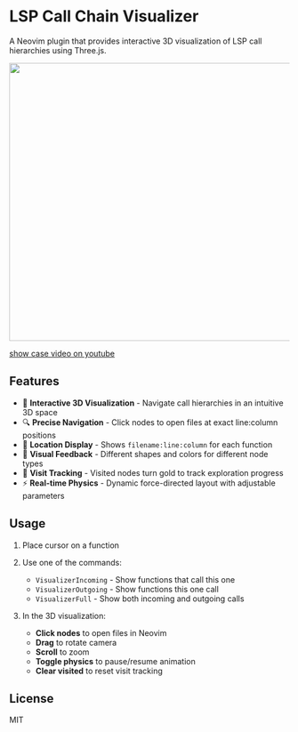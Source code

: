 # LSP Call Chain Visualizer

A Neovim plugin that provides interactive 3D visualization of LSP call hierarchies using Three.js.

<p align="center">
<img src="https://github.com/user-attachments/assets/11ebded5-e660-49b8-a13a-40b6ab6d1e4a" width="600" height="500">
</p>

[show case video on youtube](https://www.youtube.com/watch?v=1Vwt1EnWiwo)

## Features

- 🎯 **Interactive 3D Visualization** - Navigate call hierarchies in an intuitive 3D space
- 🔍 **Precise Navigation** - Click nodes to open files at exact line:column positions  
- 📍 **Location Display** - Shows `filename:line:column` for each function
- 🎨 **Visual Feedback** - Different shapes and colors for different node types
- 📝 **Visit Tracking** - Visited nodes turn gold to track exploration progress
- ⚡ **Real-time Physics** - Dynamic force-directed layout with adjustable parameters

## Usage

1. Place cursor on a function
2. Use one of the commands:
   - `VisualizerIncoming` - Show functions that call this one
   - `VisualizerOutgoing` - Show functions this one call
   - `VisualizerFull`     - Show both incoming and outgoing calls

3. In the 3D visualization:
   - **Click nodes** to open files in Neovim
   - **Drag** to rotate camera
   - **Scroll** to zoom
   - **Toggle physics** to pause/resume animation
   - **Clear visited** to reset visit tracking


## License

MIT
